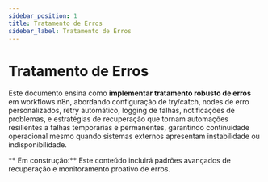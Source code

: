 ```yaml
---
sidebar_position: 1
title: Tratamento de Erros
sidebar_label: Tratamento de Erros
---
```


#  Tratamento de Erros

Este documento ensina como **implementar tratamento robusto de erros** em workflows n8n, abordando configuração de try/catch, nodes de erro personalizados, retry automático, logging de falhas, notificações de problemas, e estratégias de recuperação que tornam automações resilientes a falhas temporárias e permanentes, garantindo continuidade operacional mesmo quando sistemas externos apresentam instabilidade ou indisponibilidade.

** Em construção:** Este conteúdo incluirá padrões avançados de recuperação e monitoramento proativo de erros.
